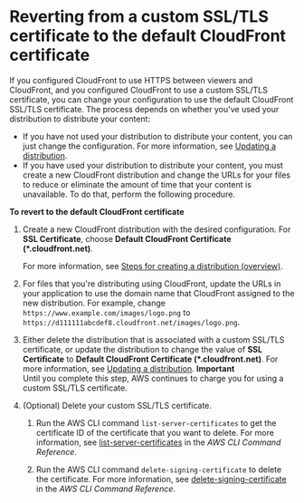 # Reverting from a custom SSL/TLS certificate to the default CloudFront certificate<a name="cnames-and-https-revert-to-cf-certificate"></a>

If you configured CloudFront to use HTTPS between viewers and CloudFront, and you configured CloudFront to use a custom SSL/TLS certificate, you can change your configuration to use the default CloudFront SSL/TLS certificate\. The process depends on whether you've used your distribution to distribute your content:
+ If you have not used your distribution to distribute your content, you can just change the configuration\. For more information, see [Updating a distribution](HowToUpdateDistribution.md)\.
+ If you have used your distribution to distribute your content, you must create a new CloudFront distribution and change the URLs for your files to reduce or eliminate the amount of time that your content is unavailable\. To do that, perform the following procedure\.<a name="cnames-and-https-revert-to-cf-certificate-proc"></a>

**To revert to the default CloudFront certificate**

1. Create a new CloudFront distribution with the desired configuration\. For **SSL Certificate**, choose **Default CloudFront Certificate \(\*\.cloudfront\.net\)**\. 

   For more information, see [Steps for creating a distribution \(overview\)](distribution-web-creating.md)\.

1. For files that you're distributing using CloudFront, update the URLs in your application to use the domain name that CloudFront assigned to the new distribution\. For example, change `https://www.example.com/images/logo.png` to `https://d111111abcdef8.cloudfront.net/images/logo.png`\.

1. Either delete the distribution that is associated with a custom SSL/TLS certificate, or update the distribution to change the value of **SSL Certificate** to **Default CloudFront Certificate \(\*\.cloudfront\.net\)**\. For more information, see [Updating a distribution](HowToUpdateDistribution.md)\.
**Important**  
Until you complete this step, AWS continues to charge you for using a custom SSL/TLS certificate\.

1. \(Optional\) Delete your custom SSL/TLS certificate\.

   1. Run the AWS CLI command `list-server-certificates` to get the certificate ID of the certificate that you want to delete\. For more information, see [list\-server\-certificates](https://docs.aws.amazon.com/cli/latest/reference/iam/list-server-certificates.html) in the *AWS CLI Command Reference*\.

   1. Run the AWS CLI command `delete-signing-certificate` to delete the certificate\. For more information, see [delete\-signing\-certificate](https://docs.aws.amazon.com/cli/latest/reference/iam/delete-signing-certificate.html) in the *AWS CLI Command Reference*\.